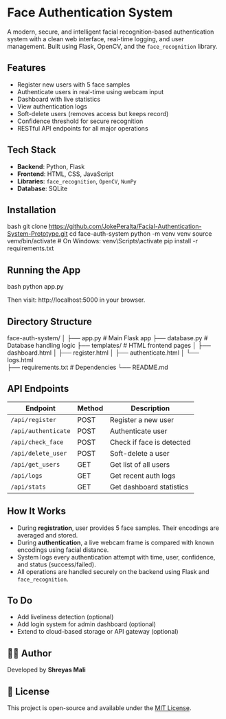 # Face Authentication System

A modern, secure, and intelligent facial recognition-based authentication system with a clean web interface, real-time logging, and user management. Built using Flask, OpenCV, and the `face_recognition` library.

##  Features

- Register new users with 5 face samples
- Authenticate users in real-time using webcam input
- Dashboard with live statistics
- View authentication logs
- Soft-delete users (removes access but keeps record)
- Confidence threshold for secure recognition
- RESTful API endpoints for all major operations

## Tech Stack

- **Backend**: Python, Flask
- **Frontend**: HTML, CSS, JavaScript
- **Libraries**: `face_recognition`, `OpenCV`, `NumPy`
- **Database**: SQLite

## Installation

bash
git clone https://github.com/JokePeralta/Facial-Authentication-System-Prototype.git
cd face-auth-system
python -m venv venv
source venv/bin/activate  # On Windows: venv\Scripts\activate
pip install -r requirements.txt


## Running the App

bash
python app.py


Then visit:
http://localhost:5000 in your browser.

## Directory Structure


face-auth-system/
│
├── app.py                   # Main Flask app
├── database.py              # Database handling logic
├── templates/               # HTML frontend pages
│   ├── dashboard.html
│   ├── register.html
│   ├── authenticate.html
│   └── logs.html               
├── requirements.txt         # Dependencies
└── README.md


## API Endpoints

| Endpoint            | Method | Description               |
| ------------------- | ------ | ------------------------- |
| `/api/register`     | POST   | Register a new user       |
| `/api/authenticate` | POST   | Authenticate user         |
| `/api/check_face`   | POST   | Check if face is detected |
| `/api/delete_user`  | POST   | Soft-delete a user        |
| `/api/get_users`    | GET    | Get list of all users     |
| `/api/logs`         | GET    | Get recent auth logs      |
| `/api/stats`        | GET    | Get dashboard statistics  |

## How It Works

* During **registration**, user provides 5 face samples. Their encodings are averaged and stored.
* During **authentication**, a live webcam frame is compared with known encodings using facial distance.
* System logs every authentication attempt with time, user, confidence, and status (success/failed).
* All operations are handled securely on the backend using Flask and `face_recognition`.

## To Do

* Add liveliness detection (optional)
* Add login system for admin dashboard (optional)
* Extend to cloud-based storage or API gateway (optional)

## 👨‍💻 Author

Developed by **Shreyas Mali**

## 📄 License

This project is open-source and available under the [MIT License](LICENSE).

```
